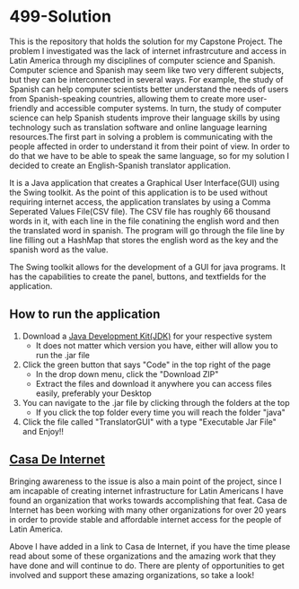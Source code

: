 # 499-Solution

  This is the repository that holds the solution for my Capstone Project. The problem I investigated was the lack of internet infrastrcuture and access in Latin America through my disciplines of computer science and Spanish. Computer science and Spanish may seem like two very different subjects, but they can be interconnected in several ways. 
  For example, the study of Spanish can help computer scientists better understand the needs of users from Spanish-speaking countries, allowing them to create more user-friendly and accessible computer systems. In turn, the study of computer science can help Spanish students improve their language skills by using technology such as translation software and online language learning resources.The first part in solving a problem is communicating with the people affected in order to understand it from their point of view. In order to do that we have to be able to speak the same language, so for my solution I decided to create an English-Spanish translator application.
  

  It is a Java application that creates a Graphical User Interface(GUI) using the Swing toolkit. 
As the point of this application is to be used without requiring internet access, the application translates by using a Comma Seperated Values File(CSV     file).
The CSV file has roughly 66 thousand words in it, with each line in the file conatining the english word and then the translated word in spanish.
The program will go through the file line by line filling out a HashMap that stores the english word as the key and the spanish word as the value.

  The Swing toolkit allows for the development of a GUI for java programs. 
  It has the capabilities to create the panel, buttons, and textfields for the application.

## How to run the application

1. Download a [Java Development Kit(JDK)](https://www.oracle.com/java/technologies/downloads/) for your respective system
   - It does not matter which version you have, either will allow you to run the .jar file 
2. Click the green button that says "Code" in the top right of the page
   - In the drop down menu, click the "Download ZIP"
   - Extract the files and download it anywhere you can access files easily, preferably your Desktop
3. You can navigate to the .jar file by clicking through the folders at the top
   - If you click the top folder every time you will reach the folder "java"
4. Click the file called "TranslatorGUI" with a type "Executable Jar File" and Enjoy!!




## **[Casa De Internet](https://www.lacnic.net/629/2/lacnic/casa-de-internet)**

  Bringing awareness to the issue is also a main point of the project, since I am incapable of creating internet infrastructure for Latin Americans I have found an organization that works towards accomplishing that feat. Casa de Internet has been working with many other organizations for over 20 years in order to provide stable and affordable internet access for the people of Latin America.

  Above I have added in a link to Casa de Internet, if you have the time please read about some of these organizations and the amazing work that they have done and will continue to do. There are plenty of opportunities to get involved and support these amazing organizations, so take a look!
